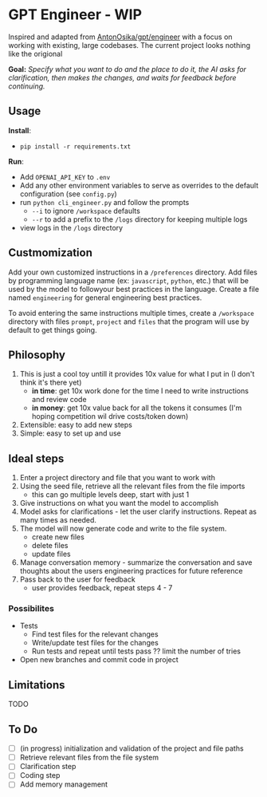# GPT Engineer - WIP

Inspired and adapted from [AntonOsika/gpt/engineer](https://github.com/AntonOsika/gpt-engineer) with a focus on working with existing, large codebases. The current project looks nothing like the origional

**Goal:**
_Specify what you want to do and the place to do it, the AI asks for clarification, then makes the changes, and waits for feedback before continuing._

## Usage

**Install**:

- `pip install -r requirements.txt`

**Run**:

- Add `OPENAI_API_KEY` to `.env`
- Add any other environment variables to serve as overrides to the default configuration (see `config.py`)
- run `python cli_engineer.py` and follow the prompts
  - `--i` to ignore `/workspace` defaults
  - `--r` to add a prefix to the `/logs` directory for keeping multiple logs
- view logs in the `/logs` directory

## Custmomization

Add your own customized instructions in a `/preferences` directory. Add files by programming language name (ex: `javascript`, `python`, etc.) that will be used by the model to followyour best practices in the language. Create a file named `engineering` for general engineering best practices.

To avoid entering the same instructions multiple times, create a `/workspace` directory with files `prompt`, `project` and `files` that the program will use by default to get things going.

## Philosophy

1. This is just a cool toy untill it provides 10x value for what I put in (I don't think it's there yet)
   - **in time**: get 10x work done for the time I need to write instructions and review code
   - **in money**: get 10x value back for all the tokens it consumes (I'm hoping competition wil drive costs/token down)
2. Extensible: easy to add new steps
3. Simple: easy to set up and use

## Ideal steps

1. Enter a project directory and file that you want to work with
2. Using the seed file, retrieve all the relevant files from the file imports
   - this can go multiple levels deep, start with just 1
3. Give instructions on what you want the model to accomplish
4. Model asks for clarifications - let the user clarify instructions. Repeat as many times as needed.
5. The model will now generate code and write to the file system.
   - create new files
   - delete files
   - update files
6. Manage conversation memory - summarize the conversation and save thoughts about the users engineering practices for future reference
7. Pass back to the user for feedback
   - user provides feedback, repeat steps 4 - 7

### Possibilites

- Tests
  - Find test files for the relevant changes
  - Write/update test files for the changes
  - Run tests and repeat until tests pass ?? limit the number of tries
- Open new branches and commit code in project

## Limitations

TODO

## To Do

- [ ] (in progress) initialization and validation of the project and file paths
- [ ] Retrieve relevant files from the file system
- [ ] Clarification step
- [ ] Coding step
- [ ] Add memory management
